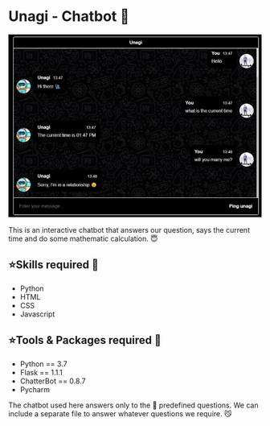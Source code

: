 # Unagi - Chatbot 🤖

![image](https://github.com/Ganeshuthiravasagam/Chatbot/blob/main/unagi.jpeg)

This is an interactive chatbot that answers our question, says the current time and do some mathematic calculation. 😇

## ⭐Skills required 👑

- Python
- HTML
- CSS 
- Javascript

## ⭐Tools & Packages required 📁

- Python == 3.7
- Flask == 1.1.1
- ChatterBot == 0.8.7
- Pycharm

The chatbot used here answers only to the 📌 predefined questions. We can include a separate file to answer whatever questions we require. 😼
